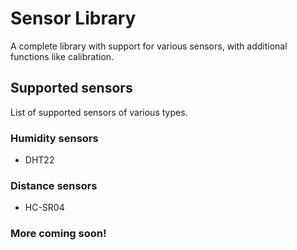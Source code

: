 # Sensor Library
A complete library with support for various sensors, with additional functions like calibration.

## Supported sensors

List of supported sensors of various types.

### Humidity sensors

- DHT22

### Distance sensors

- HC-SR04

### More coming soon!
